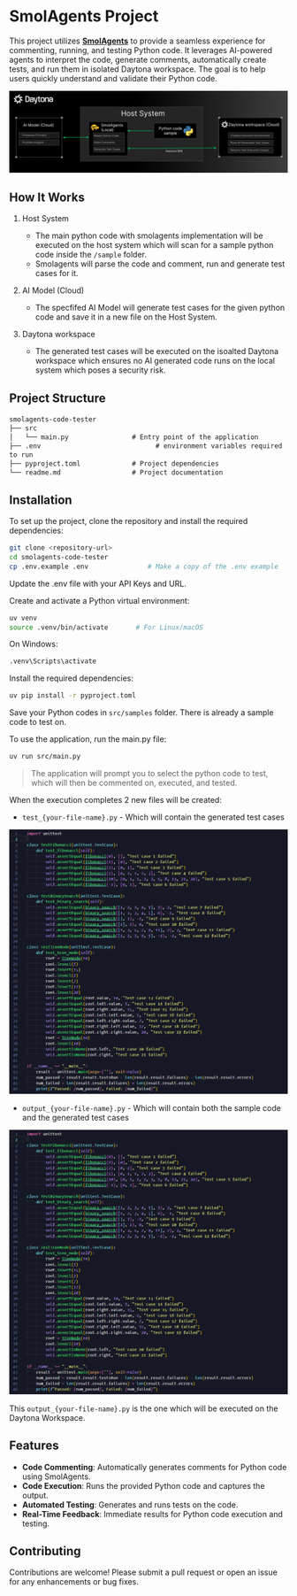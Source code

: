 # SmolAgents Project

This project utilizes **[SmolAgents](https://github.com/huggingface/smolagents)** to provide a seamless experience for commenting, running, and testing Python code. It leverages AI-powered agents to interpret the code, generate comments, automatically create tests, and run them in isolated Daytona workspace. The goal is to help users quickly understand and validate their Python code.

![Architecutre Diagram](docs/assets/architecutre-diagram.png)

## How It Works

1. Host System
    - The main python code with smolagents implementation will be executed on the host system which will scan for a sample python code inside the `/sample` folder.
    - Smolagents will parse the code and comment, run and generate test cases for it.

2. AI Model (Cloud)
    - The specfifed AI Model will generate test cases for the given python code and save it in a new file on the Host System.

3. Daytona workspace
    - The generated test cases will be executed on the isoalted Daytona workspace which ensures no AI generated code runs on the local system which poses a security risk.

## Project Structure

```
smolagents-code-tester
├── src
│   └── main.py                # Entry point of the application
├── .env                             # environment variables required to run
├── pyproject.toml             # Project dependencies
└── readme.md                  # Project documentation
```

## Installation

To set up the project, clone the repository and install the required dependencies:

```bash
git clone <repository-url>
cd smolagents-code-tester
cp .env.example .env               # Make a copy of the .env example
```

Update the .env file with your API Keys and URL.

Create and activate a Python virtual environment:

```bash
uv venv
source .venv/bin/activate       # For Linux/macOS
```

On Windows:
```bash
.venv\Scripts\activate
```

Install the required dependencies:

```bash
uv pip install -r pyproject.toml
```
Save your Python codes in `src/samples` folder. There is already a sample code to test on.

To use the application, run the main.py file:
```bash
uv run src/main.py
```
> The application will prompt you to select the python code to test, which will then be commented on, executed, and tested.

When the execution completes 2 new files will be created:

- `test_{your-file-name}.py` - Which will contain the generated test cases

![Generated Tests](docs/assets/tests-generated.png)

- `output_{your-file-name}.py` - Which will contain both the sample code and the generated test cases

![Output Generated](docs/assets/tests-generated.png)

This `output_{your-file-name}.py` is the one which will be executed on the Daytona Workspace.

## Features
- **Code Commenting**: Automatically generates comments for Python code using SmolAgents.
- **Code Execution**: Runs the provided Python code and captures the output.
- **Automated Testing**: Generates and runs tests on the code.
 - **Real-Time Feedback**: Immediate results for Python code execution and testing.

## Contributing
Contributions are welcome! Please submit a pull request or open an issue for any enhancements or bug fixes.
